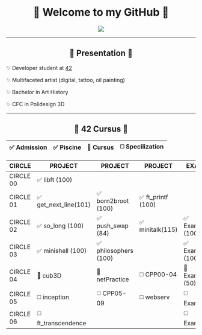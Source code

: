 <h1 align="center">
  🌸 Welcome to my GitHub 🌸
</h1>

<p align="center">
  <img src="https://readme-typing-svg.herokuapp.com?color=FF69B4&lines=Creative+Dev+in+progress;Lover+of+code+%26+art" />
</p>

---

<h2 align="center">
  💫 Presentation 💫 
</h2>

✨ Developer student at [42](https://42lausanne.ch)

✨ Multifaceted artist (digital, tattoo, oil painting)

✨ Bachelor in Art History

✨ CFC in Polidesign 3D

---
<h2 align="center">
  🌟 42 Cursus 🌟 
</h2>


| ✅ Admission     |   ✅ Piscine    |  🚧 Cursus  | ◻️ Specilization  |
|----------------|----------------|-------------|------------------|

|CIRCLE | PROJECT| PROJECT| PROJECT| EXAM|
|-----------------|---------------------|-------------------|------------------|--------------|
| CIRCLE 00 | ✅ libft (100)|
| CIRCLE 01 | ✅ get_next_line(101) | ✅ born2broot (100) | ✅ ft_printf (100) |
| CIRCLE 02 | ✅ so_long (100) | ✅ push_swap (84) | ✅ minitalk(115) | ✅ Exam02 (100) |
| CIRCLE 03 | ✅ minishell (100) | ✅ philosophers (100) | | ✅ Exam03 (100) |
| CIRCLE 04 | 🚧 cub3D | 🚧 netPractice | ◻️ CPP00-04 | 🚧 Exam04 (50) |
| CIRCLE 05 | ◻️ inception | ◻️ CPP05-09 | ◻️ webserv | ◻️ Exam05|
| CIRCLE 06 | ◻️ ft_transcendence | | | ◻️ Exam06|


